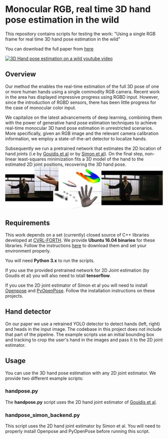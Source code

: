 # Monocular RGB, real time 3D hand pose estimation in the wild

This repository contains scripts for testing the work:
"Using a single RGB frame for real time 3D hand pose estimation in the wild"

You can download the full paper from [here](http://users.ics.forth.gr/~argyros/mypapers/2018_03_WACV_rgbmonohand.pdf)


[![3D Hand pose estimation on a wild youtube video](http://img.youtube.com/vi/VoWAmtga9fg/0.jpg)](http://www.youtube.com/watch?v=VoWAmtga9fg "WACV18")

## Overview

Our method the enables the real-time estimation of the full 3D pose of one or more human hands using a single commodity RGB camera. Recent work in the area has displayed impressive progress using RGBD input. However, since the introduction of RGBD sensors, there has been little progress for the case of monocular color input. 

We capitalize on the latest advancements of deep learning, combining them with the power of generative hand pose estimation techniques to achieve real-time monocular 3D hand pose estimation in unrestricted scenarios. More specifically, given an RGB image and the relevant camera calibration information, we employ a state-of-the-art detector to localize hands.

Subsequently we run a pretrained network that estimates the 2D location of hand joints (i.e by [Gouidis et al](http://users.ics.forth.gr/~argyros/mypapers/2019_05_MVA_hand2Dkeypoints.pdf) or by [Simon et al](https://arxiv.org/abs/1704.07809)). On the final step, non-linear least-squares minimization fits a 3D model of the hand to the estimated 2D joint positions, recovering the 3D hand pose. 
![Pipeline](res/full_pipeline.png)

## Requirements

This work depends on a set (currently) closed source of C++ libraries developed at [CVRL-FORTH](http://www.ics.forth.gr/cvrl). We provide **Ubuntu 16.04 binaries** for these libraries. Follow the instructions [here](lib/README.md) to download them and set your environment properly.

You will need **Python 3.x** to run the scripts.

If you use the provided pretrained network for 2D Joint estimation (by Goudis et al) you will also need to istall **tensorflow**.

If you use the 2D joint estimator of Simon et al you will need to install [Openpose](https://github.com/CMU-Perceptual-Computing-Lab/openpose) and [PyOpenPose](https://github.com/FORTH-ModelBasedTracker/PyOpenPose). Follow the installation instructions on these projects.

## Hand detector

On our paper we use a retrained YOLO detector to detect hands (left, right) and heads in the input image.
The codebase in this project does not include that part of the pipeline. 
The example scripts use an initial bounding box and tracking to crop the user's hand in the images and pass it to the 2D joint estimator.

## Usage

You can use the 3D hand pose estimation with any 2D joint estimator. We provide two different example scripts:

### handpose.py

The **handpose.py** script uses the 2D hand joint estimator of [Gouidis et al](http://users.ics.forth.gr/~argyros/mypapers/2019_05_MVA_hand2Dkeypoints.pdf).

### handpose_simon_backend.py

This script uses the 2D hand joint estimator by Simon et al. You will need to properly install Openpose and PyOpenPose before running this script.
